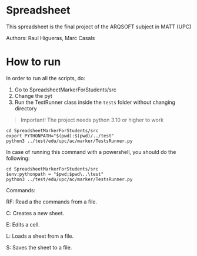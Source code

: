 # Spreadsheet
This spreadsheet is the final project of the ARQSOFT subject in MATT (UPC)

Authors: Raul Higueras, Marc Casals

# How to run
In order to run all the scripts, do:
 1. Go to SpreadsheetMarkerForStudents/src
 2. Change the pyt
 3. Run the TestRunner class inside the `tests` folder without changing directory

> Important!
> The project needs python 3.10 or higher to work


```{bash}
cd SpreadsheetMarkerForStudents/src
export PYTHONPATH="$(pwd):$(pwd)/../test"
python3 ../test/edu/upc/ac/marker/TestsRunner.py
```

In case of running this command with a powershell, you should do the following:

```{bash}
cd SpreadsheetMarkerForStudents/src
$env:pythonpath = "$pwd;$pwd\..\test"
python3 ../test/edu/upc/ac/marker/TestsRunner.py
```

Commands:

RF: Read a the commands from a file.

C: Creates a new sheet.

E: Edits a cell.

L: Loads a sheet from a file.

S: Saves the sheet to a file.
